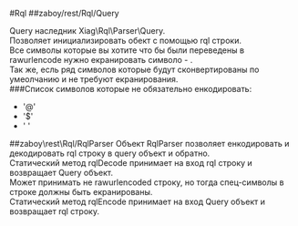 #Rql
##zaboy/rest/Rql/Query

Query наследник Xiag\Rql\Parser\Query.  
Позволяет инициализировать обект с помощью rql строки.  
Все символы которые вы хотите что бы были переведены в rawurlencode нужно екранировать символо - \.  
Так же, есль ряд символов которые будут сконвертированы по умеолчанию и не требуют екранирования.  
###Список символов которые не обязательно енкодировать:  
* '@'
* '$'
* ' '

##zaboy\rest\Rql/RqlParser
Объект RqlParser позволяет енкодировать и декодировать rql строку в query объект и обратно.  
Статический метод rqlDecode принимает на вход rql строку и возвращает Query объект.  
    Может принимать не rawurlencoded строку, но тогда спец-символы в строке должны быть екранированы.  
Статический метод rqlEncode принимает на вход Query объект и возвращает rql строку.